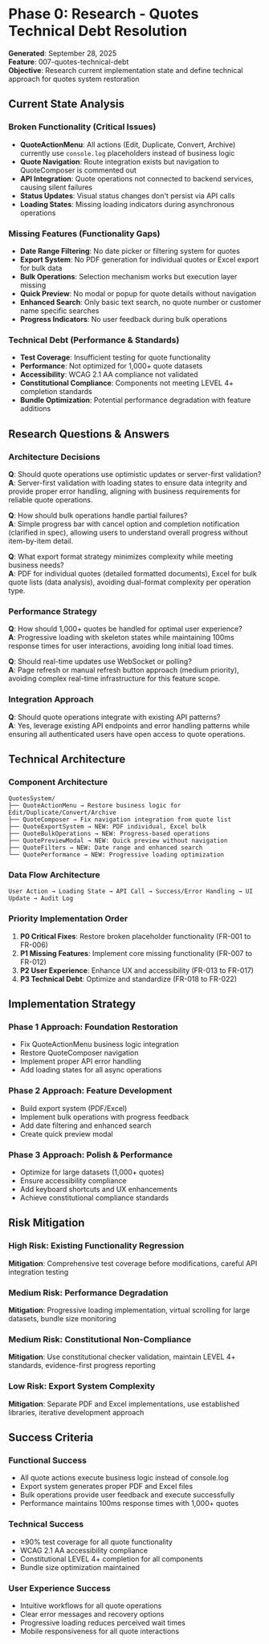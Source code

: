 # Phase 0: Research - Quotes Technical Debt Resolution

**Generated**: September 28, 2025  
**Feature**: 007-quotes-technical-debt  
**Objective**: Research current implementation state and define technical approach for quotes system restoration

## Current State Analysis

### Broken Functionality (Critical Issues)
- **QuoteActionMenu**: All actions (Edit, Duplicate, Convert, Archive) currently use `console.log` placeholders instead of business logic
- **Quote Navigation**: Route integration exists but navigation to QuoteComposer is commented out
- **API Integration**: Quote operations not connected to backend services, causing silent failures
- **Status Updates**: Visual status changes don't persist via API calls
- **Loading States**: Missing loading indicators during asynchronous operations

### Missing Features (Functionality Gaps)
- **Date Range Filtering**: No date picker or filtering system for quotes
- **Export System**: No PDF generation for individual quotes or Excel export for bulk data
- **Bulk Operations**: Selection mechanism works but execution layer missing
- **Quick Preview**: No modal or popup for quote details without navigation
- **Enhanced Search**: Only basic text search, no quote number or customer name specific searches
- **Progress Indicators**: No user feedback during bulk operations

### Technical Debt (Performance & Standards)
- **Test Coverage**: Insufficient testing for quote functionality
- **Performance**: Not optimized for 1,000+ quote datasets
- **Accessibility**: WCAG 2.1 AA compliance not validated
- **Constitutional Compliance**: Components not meeting LEVEL 4+ completion standards
- **Bundle Optimization**: Potential performance degradation with feature additions

## Research Questions & Answers

### Architecture Decisions
**Q**: Should quote operations use optimistic updates or server-first validation?  
**A**: Server-first validation with loading states to ensure data integrity and provide proper error handling, aligning with business requirements for reliable quote operations.

**Q**: How should bulk operations handle partial failures?  
**A**: Simple progress bar with cancel option and completion notification (clarified in spec), allowing users to understand overall progress without item-by-item detail.

**Q**: What export format strategy minimizes complexity while meeting business needs?  
**A**: PDF for individual quotes (detailed formatted documents), Excel for bulk quote lists (data analysis), avoiding dual-format complexity per operation type.

### Performance Strategy
**Q**: How should 1,000+ quotes be handled for optimal user experience?  
**A**: Progressive loading with skeleton states while maintaining 100ms response times for user interactions, avoiding long initial load times.

**Q**: Should real-time updates use WebSocket or polling?  
**A**: Page refresh or manual refresh button approach (medium priority), avoiding complex real-time infrastructure for this feature scope.

### Integration Approach
**Q**: Should quote operations integrate with existing API patterns?  
**A**: Yes, leverage existing API endpoints and error handling patterns while ensuring all authenticated users have open access to quote operations.

## Technical Architecture

### Component Architecture
```
QuotesSystem/
├── QuoteActionMenu → Restore business logic for Edit/Duplicate/Convert/Archive
├── QuoteComposer → Fix navigation integration from quote list
├── QuoteExportSystem → NEW: PDF individual, Excel bulk
├── QuoteBulkOperations → NEW: Progress-based operations
├── QuotePreviewModal → NEW: Quick preview without navigation
├── QuoteFilters → NEW: Date range and enhanced search
└── QuotePerformance → NEW: Progressive loading optimization
```

### Data Flow Architecture
```
User Action → Loading State → API Call → Success/Error Handling → UI Update → Audit Log
```

### Priority Implementation Order
1. **P0 Critical Fixes**: Restore broken placeholder functionality (FR-001 to FR-006)
2. **P1 Missing Features**: Implement core missing functionality (FR-007 to FR-012)  
3. **P2 User Experience**: Enhance UX and accessibility (FR-013 to FR-017)
4. **P3 Technical Debt**: Optimize and standardize (FR-018 to FR-022)

## Implementation Strategy

### Phase 1 Approach: Foundation Restoration
- Fix QuoteActionMenu business logic integration
- Restore QuoteComposer navigation
- Implement proper API error handling
- Add loading states for all async operations

### Phase 2 Approach: Feature Development  
- Build export system (PDF/Excel)
- Implement bulk operations with progress feedback
- Add date filtering and enhanced search
- Create quick preview modal

### Phase 3 Approach: Polish & Performance
- Optimize for large datasets (1,000+ quotes)
- Ensure accessibility compliance
- Add keyboard shortcuts and UX enhancements
- Achieve constitutional compliance standards

## Risk Mitigation

### High Risk: Existing Functionality Regression
**Mitigation**: Comprehensive test coverage before modifications, careful API integration testing

### Medium Risk: Performance Degradation
**Mitigation**: Progressive loading implementation, virtual scrolling for large datasets, bundle size monitoring

### Medium Risk: Constitutional Non-Compliance  
**Mitigation**: Use constitutional checker validation, maintain LEVEL 4+ standards, evidence-first progress reporting

### Low Risk: Export System Complexity
**Mitigation**: Separate PDF and Excel implementations, use established libraries, iterative development approach

## Success Criteria

### Functional Success
- All quote actions execute business logic instead of console.log
- Export system generates proper PDF and Excel files
- Bulk operations provide user feedback and execute successfully
- Performance maintains 100ms response times with 1,000+ quotes

### Technical Success  
- ≥90% test coverage for all quote functionality
- WCAG 2.1 AA accessibility compliance
- Constitutional LEVEL 4+ completion for all components
- Bundle size optimization maintained

### User Experience Success
- Intuitive workflows for all quote operations
- Clear error messages and recovery options
- Progressive loading reduces perceived wait times
- Mobile responsiveness for all quote interactions